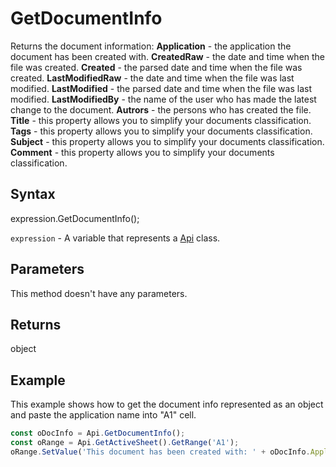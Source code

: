 # GetDocumentInfo

Returns the document information:**Application** - the application the document has been created with.**CreatedRaw** - the date and time when the file was created.**Created** - the parsed date and time when the file was created.**LastModifiedRaw** - the date and time when the file was last modified.**LastModified** - the parsed date and time when the file was last modified.**LastModifiedBy** - the name of the user who has made the latest change to the document.**Autrors** - the persons who has created the file.**Title** - this property allows you to simplify your documents classification.**Tags** - this property allows you to simplify your documents classification.**Subject** - this property allows you to simplify your documents classification.**Comment** - this property allows you to simplify your documents classification.

## Syntax

expression.GetDocumentInfo();

`expression` - A variable that represents a [Api](../Api.md) class.

## Parameters

This method doesn't have any parameters.

## Returns

object

## Example

This example shows how to get the document info represented as an object and paste the application name into "A1" cell.

```javascript
const oDocInfo = Api.GetDocumentInfo();
const oRange = Api.GetActiveSheet().GetRange('A1');
oRange.SetValue('This document has been created with: ' + oDocInfo.Application)
```
